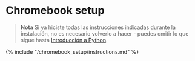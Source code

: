 # Chromebook setup

> **Nota** Si ya hiciste todas las instrucciones indicadas durante la instalación, no es necesario volverlo a hacer - puedes omitir lo que sigue hasta [Introducción a Python](../python_introduction/README.md).

{% include "/chromebook_setup/instructions.md" %}